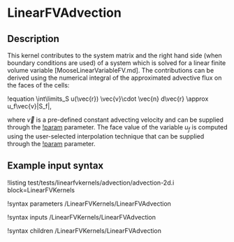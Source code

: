 # LinearFVAdvection

## Description

This kernel contributes to the system matrix and the right hand side
(when boundary conditions are used) of a system which is solved for a
linear finite volume variable [MooseLinearVariableFV.md].
The contributions can be derived using the numerical integral of the approximated advective flux
on the faces of the cells:

!equation
\int\limits_S u(\vec{r}) \vec{v}\cdot \vec{n} d\vec{r} \approx
u_f\vec{v}|S_f|,

where $\vec{v}$ is a pre-defined constant advecting velocity and can be supplied through
the [!param](/LinearFVKernels/LinearFVAdvection/velocity) parameter.
The face value of the variable $u_f$ is computed using the user-selected interpolation
technique that can be supplied through the [!param](/LinearFVKernels/LinearFVAdvection/advected_interp_method) parameter.

## Example input syntax

!listing test/tests/linearfvkernels/advection/advection-2d.i block=LinearFVKernels

!syntax parameters /LinearFVKernels/LinearFVAdvection

!syntax inputs /LinearFVKernels/LinearFVAdvection

!syntax children /LinearFVKernels/LinearFVAdvection
